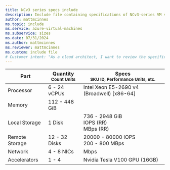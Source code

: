 ```yaml
---
title: NCv3 series specs include
description: Include file containing specifications of NCv3-series VM sizes.
author: mattmcinnes
ms.topic: include
ms.service: azure-virtual-machines
ms.subservice: sizes
ms.date: 07/31/2024
ms.author: mattmcinnes
ms.reviewer: mattmcinnes
ms.custom: include file
# Customer intent: "As a cloud architect, I want to review the specifications of NCv3-series VM sizes, so that I can determine the right configuration to meet my application performance and scalability requirements."
---
```

| Part | Quantity <br><sup>Count Units | Specs <br><sup>SKU ID, Performance Units, etc.  |
|---|---|---|
| Processor      | 6 - 24 vCPUs       | Intel Xeon E5-2690 v4 (Broadwell) [x86-64]                               |
| Memory         | 112 - 448 GiB          |                                  |
| Local Storage  | 1 Disk           | 736 - 2948 GiB <br> IOPS (RR) <br> MBps (RR)                               |
| Remote Storage | 12 - 32 Disks    | 20000 - 80000 IOPS <br>200 - 800 MBps   |
| Network        | 4 - 8 NICs          |  Mbps                          |
| Accelerators   | 1 - 4              | Nvidia Tesla V100 GPU (16GB)                           |
